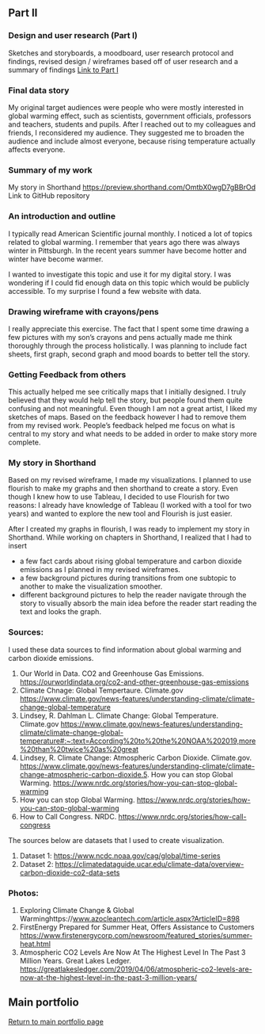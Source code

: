 ## Part II
### Design and user research (Part I)
Sketches and storyboards, a moodboard, user research protocol and findings, revised design / wireframes based off of user research and a summary of findings
[Link to Part I](final_p1.md)

### Final data story

My original target audiences were people who were mostly interested in global warming effect, such as scientists, government officials, professors and teachers, students and pupils. After I reached out to my colleagues and friends, I reconsidered my audience. They suggested me to broaden the audience and include almost everyone, because rising temperature actually affects everyone. 

### Summary of my work

My story in Shorthand https://preview.shorthand.com/OmtbX0wgD7gBBrOd
Link to GitHub repository 

### An introduction and outline

I typically read American Scientific journal monthly. I noticed a lot of topics related to global warming. I remember that years ago there was always winter in Pittsburgh. In the recent years summer have become hotter and winter have become warmer. 

I wanted to investigate this topic and use it for my digital story. I was wondering if I could fid enough data on this topic which would be publicly accessible. To my surprise I found a few website with data.

### Drawing wireframe with crayons/pens

I really appreciate this exercise. The fact that I spent some time drawing a few pictures with my son’s crayons and pens actually made me think thoroughly through the process holistically. I was planning to include fact sheets, first graph, second graph and mood boards to better tell the story.  
### Getting Feedback from others

This actually helped me see critically maps that I initially designed. I truly believed that they would help tell the story, but people found them quite confusing and not meaningful. Even though I am not a great artist, I liked my sketches of maps. 
Based on the feedback however I had to remove them from my revised work. People’s feedback helped me focus on what is central to my story and what needs to be added in order to make story more complete. 

### My story in Shorthand

Based on my revised wireframe, I made my visualizations. I planned to use flourish to make my graphs and then shorthand to create a story. Even though I knew how to use Tableau, I decided to use Flourish for two reasons: I already have knowledge of Tableau (I worked with a tool for two years) and wanted to explore the new tool and Flourish is just easier. 

After I created my graphs in flourish, I was ready to implement my story in Shorthand. While working on chapters in Shorthand, I realized that I had to insert 
-	a few fact cards about rising global temperature and carbon dioxide emissions as I planned in my revised wireframes. 
-	a few background pictures during transitions from one subtopic to another to make the visualization smoother.
- different background pictures to help the reader navigate through the story to visually absorb the main idea before the reader start reading the text and looks the graph. 

### Sources:
I used these data sources to find information about global warming and carbon dioxide emissions. 

1. Our World in Data. CO2 and Greenhouse Gas Emissions. https://ourworldindata.org/co2-and-other-greenhouse-gas-emissions 
2. Climate Chnage: Global Tempertaure. Climate.gov  https://www.climate.gov/news-features/understanding-climate/climate-change-global-temperature 
3. Lindsey, R. Dahlman L. Climate Change: Global Temperature. Climate.gov https://www.climate.gov/news-features/understanding-climate/climate-change-global-temperature#:~:text=According%20to%20the%20NOAA%202019,more%20than%20twice%20as%20great
4. Lindsey, R. Climate Change: Atmospheric Carbon Dioxide. Climate.gov.  https://www.climate.gov/news-features/understanding-climate/climate-change-atmospheric-carbon-dioxide.5. How you can stop Global Warming. https://www.nrdc.org/stories/how-you-can-stop-global-warming 
5. How you can stop Global Warming. https://www.nrdc.org/stories/how-you-can-stop-global-warming 
6. How to Call Congress. NRDC. https://www.nrdc.org/stories/how-call-congress 


The sources below are datasets that I used to create visualization. 

1. Dataset 1: https://www.ncdc.noaa.gov/cag/global/time-series
2. Dataset 2: https://climatedataguide.ucar.edu/climate-data/overview-carbon-dioxide-co2-data-sets


### Photos:


1. Exploring Climate Change & Global Warminghttps://www.azocleantech.com/article.aspx?ArticleID=898
2. FirstEnergy Prepared for Summer Heat, Offers Assistance to Customers https://www.firstenergycorp.com/newsroom/featured_stories/summer-heat.html 
3. Atmospheric CO2 Levels Are Now At The Highest Level In The Past 3 Million Years. Great Lakes Ledger. 
https://greatlakesledger.com/2019/04/06/atmospheric-co2-levels-are-now-at-the-highest-level-in-the-past-3-million-years/




## Main portfolio
[Return to main portfolio page](README.md)

